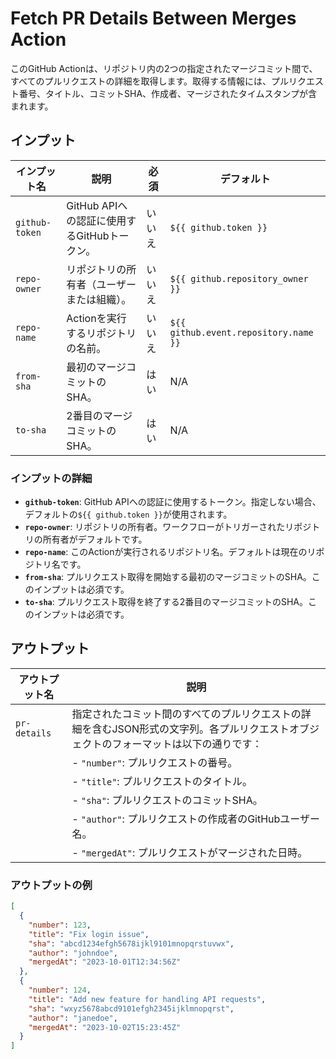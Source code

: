 # Fetch PR Details Between Merges Action

このGitHub Actionは、リポジトリ内の2つの指定されたマージコミット間で、すべてのプルリクエストの詳細を取得します。取得する情報には、プルリクエスト番号、タイトル、コミットSHA、作成者、マージされたタイムスタンプが含まれます。

## インプット

| インプット名      | 説明                                                                     | 必須       | デフォルト                             |
|-------------------|--------------------------------------------------------------------------|------------|---------------------------------------|
| `github-token`    | GitHub APIへの認証に使用するGitHubトークン。                             | いいえ     | `${{ github.token }}`                 |
| `repo-owner`      | リポジトリの所有者（ユーザーまたは組織）。                               | いいえ     | `${{ github.repository_owner }}`      |
| `repo-name`       | Actionを実行するリポジトリの名前。                                       | いいえ     | `${{ github.event.repository.name }}` |
| `from-sha`        | 最初のマージコミットのSHA。                                              | はい       | N/A                                   |
| `to-sha`          | 2番目のマージコミットのSHA。                                             | はい       | N/A                                   |

### インプットの詳細

- **`github-token`**: GitHub APIへの認証に使用するトークン。指定しない場合、デフォルトの`${{ github.token }}`が使用されます。
- **`repo-owner`**: リポジトリの所有者。ワークフローがトリガーされたリポジトリの所有者がデフォルトです。
- **`repo-name`**: このActionが実行されるリポジトリ名。デフォルトは現在のリポジトリ名です。
- **`from-sha`**: プルリクエスト取得を開始する最初のマージコミットのSHA。このインプットは必須です。
- **`to-sha`**: プルリクエスト取得を終了する2番目のマージコミットのSHA。このインプットは必須です。

## アウトプット

| アウトプット名    | 説明                                                                                                                                                                |
|-------------------|----------------------------------------------------------------------------------------------------------------------------------------------------------------------|
| `pr-details`      | 指定されたコミット間のすべてのプルリクエストの詳細を含むJSON形式の文字列。各プルリクエストオブジェクトのフォーマットは以下の通りです：                               |
|                   | - `"number"`: プルリクエストの番号。                                                                                                                                   |
|                   | - `"title"`: プルリクエストのタイトル。                                                                                                                               |
|                   | - `"sha"`: プルリクエストのコミットSHA。                                                                                                                             |
|                   | - `"author"`: プルリクエストの作成者のGitHubユーザー名。                                                                                                               |
|                   | - `"mergedAt"`: プルリクエストがマージされた日時。                                                                                                                     |

### アウトプットの例

```json
[
  {
    "number": 123,
    "title": "Fix login issue",
    "sha": "abcd1234efgh5678ijkl9101mnopqrstuvwx",
    "author": "johndoe",
    "mergedAt": "2023-10-01T12:34:56Z"
  },
  {
    "number": 124,
    "title": "Add new feature for handling API requests",
    "sha": "wxyz5678abcd9101efgh2345ijklmnopqrst",
    "author": "janedoe",
    "mergedAt": "2023-10-02T15:23:45Z"
  }
]
